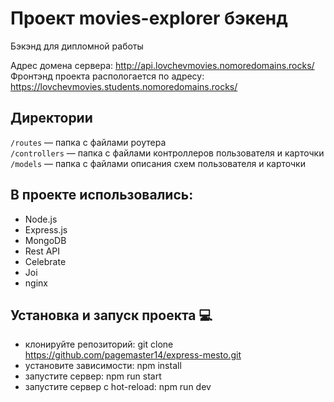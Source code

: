 # Проект movies-explorer бэкенд

Бэкэнд для дипломной работы

Адрес домена сервера:
http://api.lovchevmovies.nomoredomains.rocks/
Фронтэнд проекта распологается по адресу:
https://lovchevmovies.students.nomoredomains.rocks/

## Директории

`/routes` — папка с файлами роутера  
`/controllers` — папка с файлами контроллеров пользователя и карточки   
`/models` — папка с файлами описания схем пользователя и карточки 

## В проекте использовались:
- Node.js
- Express.js
- MongoDB
- Rest API
- Celebrate
- Joi
- nginx

## Установка и запуск проекта 💻

- клонируйте репозиторий: git clone https://github.com/pagemaster14/express-mesto.git
- установите зависимости: npm install
- запустите сервер: npm run start
- запустите сервер с hot-reload: npm run dev

